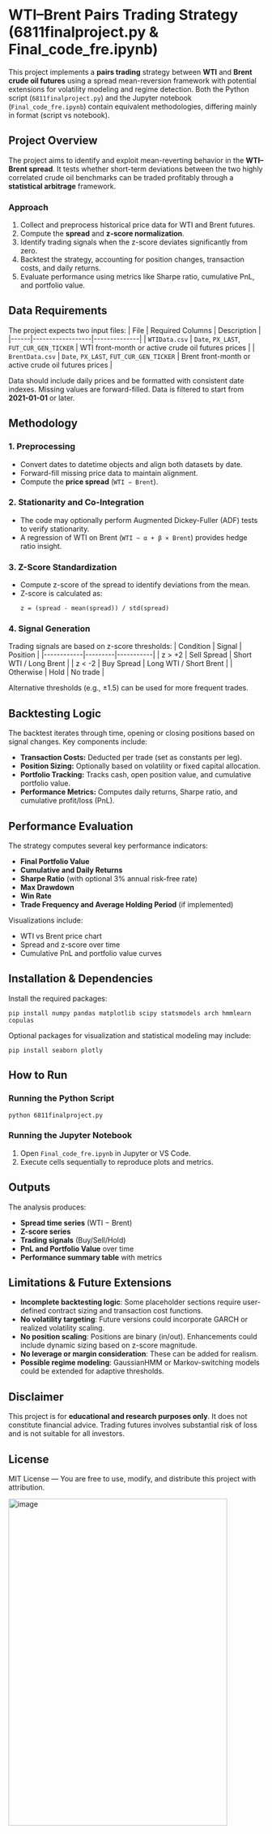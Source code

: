 # WTI–Brent Pairs Trading Strategy (6811finalproject.py & Final_code_fre.ipynb)

This project implements a **pairs trading** strategy between **WTI** and **Brent crude oil futures** using a spread mean-reversion framework with potential extensions for volatility modeling and regime detection. Both the Python script (`6811finalproject.py`) and the Jupyter notebook (`Final_code_fre.ipynb`) contain equivalent methodologies, differing mainly in format (script vs notebook).

## Project Overview

The project aims to identify and exploit mean-reverting behavior in the **WTI–Brent spread**. It tests whether short-term deviations between the two highly correlated crude oil benchmarks can be traded profitably through a **statistical arbitrage** framework.


### Approach
1. Collect and preprocess historical price data for WTI and Brent futures.
2. Compute the **spread** and **z-score normalization**.
3. Identify trading signals when the z-score deviates significantly from zero.
4. Backtest the strategy, accounting for position changes, transaction costs, and daily returns.
5. Evaluate performance using metrics like Sharpe ratio, cumulative PnL, and portfolio value.

## Data Requirements

The project expects two input files:
| File | Required Columns | Description |
|------|------------------|--------------|
| `WTIData.csv` | `Date`, `PX_LAST`, `FUT_CUR_GEN_TICKER` | WTI front-month or active crude oil futures prices |
| `BrentData.csv` | `Date`, `PX_LAST`, `FUT_CUR_GEN_TICKER` | Brent front-month or active crude oil futures prices |

Data should include daily prices and be formatted with consistent date indexes. Missing values are forward-filled. Data is filtered to start from **2021-01-01** or later.

## Methodology

### 1. Preprocessing
- Convert dates to datetime objects and align both datasets by date.
- Forward-fill missing price data to maintain alignment.
- Compute the **price spread** (`WTI − Brent`).

### 2. Stationarity and Co-Integration
- The code may optionally perform Augmented Dickey-Fuller (ADF) tests to verify stationarity.
- A regression of WTI on Brent (`WTI ~ α + β × Brent`) provides hedge ratio insight.

### 3. Z-Score Standardization
- Compute z-score of the spread to identify deviations from the mean.
- Z-score is calculated as:
  ```
  z = (spread - mean(spread)) / std(spread)
  ```

### 4. Signal Generation
Trading signals are based on z-score thresholds:
| Condition | Signal | Position |
|------------|---------|-----------|
| z > +2 | Sell Spread | Short WTI / Long Brent |
| z < -2 | Buy Spread | Long WTI / Short Brent |
| Otherwise | Hold | No trade |

Alternative thresholds (e.g., ±1.5) can be used for more frequent trades.

## Backtesting Logic

The backtest iterates through time, opening or closing positions based on signal changes. Key components include:
- **Transaction Costs:** Deducted per trade (set as constants per leg).
- **Position Sizing:** Optionally based on volatility or fixed capital allocation.
- **Portfolio Tracking:** Tracks cash, open position value, and cumulative portfolio value.
- **Performance Metrics:** Computes daily returns, Sharpe ratio, and cumulative profit/loss (PnL).

## Performance Evaluation

The strategy computes several key performance indicators:
- **Final Portfolio Value**
- **Cumulative and Daily Returns**
- **Sharpe Ratio** (with optional 3% annual risk-free rate)
- **Max Drawdown**
- **Win Rate**
- **Trade Frequency and Average Holding Period** (if implemented)

Visualizations include:
- WTI vs Brent price chart
- Spread and z-score over time
- Cumulative PnL and portfolio value curves

## Installation & Dependencies

Install the required packages:
```
pip install numpy pandas matplotlib scipy statsmodels arch hmmlearn copulas
```
Optional packages for visualization and statistical modeling may include:
```
pip install seaborn plotly
```

## How to Run

### Running the Python Script
```
python 6811finalproject.py
```

### Running the Jupyter Notebook
1. Open `Final_code_fre.ipynb` in Jupyter or VS Code.
2. Execute cells sequentially to reproduce plots and metrics.

## Outputs

The analysis produces:
- **Spread time series** (WTI − Brent)
- **Z-score series**
- **Trading signals** (Buy/Sell/Hold)
- **PnL and Portfolio Value** over time
- **Performance summary table** with metrics

## Limitations & Future Extensions

- **Incomplete backtesting logic**: Some placeholder sections require user-defined contract sizing and transaction cost functions.
- **No volatility targeting**: Future versions could incorporate GARCH or realized volatility scaling.
- **No position scaling**: Positions are binary (in/out). Enhancements could include dynamic sizing based on z-score magnitude.
- **No leverage or margin consideration**: These can be added for realism.
- **Possible regime modeling**: GaussianHMM or Markov-switching models could be extended for adaptive thresholds.

## Disclaimer

This project is for **educational and research purposes only**. It does not constitute financial advice. Trading futures involves substantial risk of loss and is not suitable for all investors.

## License

MIT License — You are free to use, modify, and distribute this project with attribution.

<img width="432" height="644" alt="image" src="https://github.com/user-attachments/assets/cee5ab5e-0327-4af1-8cf1-c8f541e4896a" />

